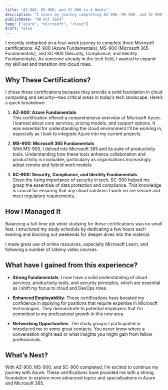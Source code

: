 ```yaml
---
title: "AZ-900, MS-900, and SC-900 in 4 Weeks"
description: "I share my journey completing AZ-900, MS-900, and SC-900 in four weeks."
publishDate: "08 Oct 2024"
tags: ["azure", "microsoft", "cloud"]
draft: false
---
```


I recently embarked on a four-week journey to complete three Microsoft certifications: AZ-900 (Azure Fundamentals), MS-900 (Microsoft 365 Fundamentals), and SC-900 (Security, Compliance, and Identity Fundamentals). As someone already in the tech field, I wanted to expand my skill set and transition into cloud roles.

## Why These Certifications?

I chose these certifications because they provide a solid foundation in cloud computing and security—two critical areas in today’s tech landscape. Here’s a quick breakdown:

1. **AZ-900: Azure Fundamentals**  
   This certification offered a comprehensive overview of Microsoft Azure. I learned about core services, pricing models, and support options. It was essential for understanding the cloud environment I’ll be working in, especially as I look to integrate Azure into my current projects.

2. **MS-900: Microsoft 365 Fundamentals**  
   With MS-900, I delved into Microsoft 365 and its suite of productivity tools. Understanding how these tools enhance collaboration and productivity is invaluable, particularly as organisations increasingly adopt remote and hybrid work models.

3. **SC-900: Security, Compliance, and Identity Fundamentals**  
   Given the rising importance of security in tech, SC-900 helped me grasp the essentials of data protection and compliance. This knowledge is crucial for ensuring that any cloud solutions I work on are secure and meet regulatory requirements.

## How I Managed It

Balancing a full-time job while studying for these certifications was no small feat. I structured my study schedule by dedicating a few hours each evening and blocking out weekends for deeper dives into the material.

I made great use of online resources, especially Microsoft Learn, and following a number of Udemy video courses.

## What have I gained from this experience?

- **Strong Fundamentals**: I now have a solid understanding of cloud services, productivity tools, and security principles, which are essential as I shift my focus to cloud and DevOps roles.

- **Enhanced Employability**: These certifications have boosted my confidence in applying for positions that require expertise in Microsoft technologies. They demonstrate to potential employers that I’m committed to my professional growth in this new area.

- **Networking Opportunities**: The study groups I participated in introduced me to some great contacts. You never know where a conversation might lead or what insights you might gain from fellow professionals.

## What’s Next?

With AZ-900, MS-900, and SC-900 completed, I’m excited to continue my journey with Azure. These certifications have provided me with a strong foundation to explore more advanced topics and specialisations in Azure and Microsoft 365.